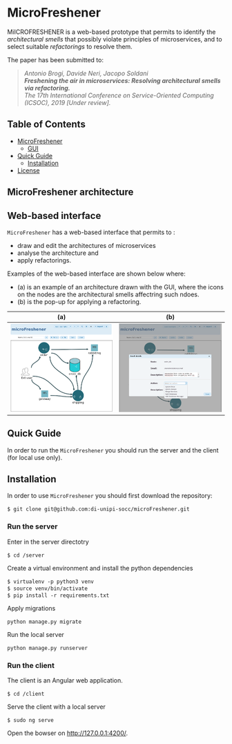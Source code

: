 # MicroFreshener

MiICROFRESHENER is a web-based prototype that permits to identify the _architectural smells_ that possibly violate principles of microservices, and to select suitable _refactorings_ to resolve them.

The paper has been submitted to:
> _Antonio Brogi,  Davide Neri, Jacopo Soldani <br>
> **Freshening the air in microservices: Resolving architectural smells via refactoring.** <br>
> The 17th International Conference on Service-Oriented Computing (ICSOC), 2019 [Under review]._



## Table of Contents
- [MicroFreshener](#microfreshener-architecture)
  * [GUI](#web-based-interface)
  <!-- * [Internal architecture](#internal-architecture) -->
- [Quick Guide](#quick-guide)
  * [Installation](#installation)
  <!-- * [Example of usage](#example-of-usage) -->
- [License](#license)

## MicroFreshener architecture

## Web-based interface
`MicroFreshener` has a web-based interface that permits to :
- draw and edit the architectures of microservices
- analyse the architecture and 
- apply refactorings.

Examples of the web-based interface are shown below where:
 - (a) is an example of an architecture drawn with the GUI, where the icons on the nodes  are the architectural smells affectring such ndoes.
 - (b) is the pop-up for applying a refactoring.

  (a)       |  (b)
:-------------------------:|:-------------------------:
![](./docs/screenshot1.png)  |  ![](./docs/screenshot2.png)

<!-- ## Internal Architecture
`MicroFreshener` architecture is composed by a backend and a frontend.

![](./docs/microFreshener.png) -->


## Quick Guide
In order to run the `MicroFreshener` you should run the server and the client (for local use only).

## Installation
In order to use `MicroFreshener` you should first download the repository:

```
$ git clone git@github.com:di-unipi-socc/microFreshener.git
```

### Run the server
Enter in the server directotry 

```
$ cd /server
```

Create a virtual environment and install the python dependencies

```
$ virtualenv -p python3 venv  
$ source venv/bin/activate 
$ pip install -r requirements.txt 
```

Apply migrations

```
python manage.py migrate

```

Run the local server

```
python manage.py runserver

```

###  Run the client
The client is an Angular web application.

```
$ cd /client
```

Serve the client with a local server
```
$ sudo ng serve
```

Open the bowser on http://127.0.0.1:4200/.